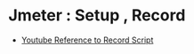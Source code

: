 # Jmeter : Setup , Record

- [Youtube Reference to Record Script](https://www.youtube.com/watch?v=fNiuSoJ0RaQ)
